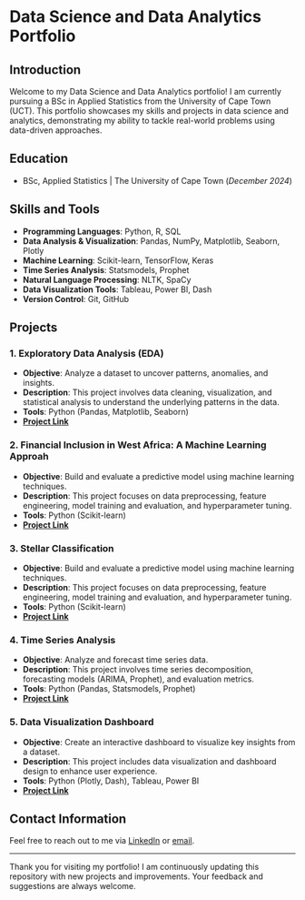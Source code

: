 # Data Science and Data Analytics Portfolio

## Introduction
Welcome to my Data Science and Data Analytics portfolio! I am currently pursuing a BSc in Applied Statistics from the University of Cape Town (UCT). This portfolio showcases my skills and projects in data science and analytics, demonstrating my ability to tackle real-world problems using data-driven approaches.

## Education
- BSc, Applied Statistics | The University of Cape Town (_December 2024_)

## Skills and Tools
- **Programming Languages**: Python, R, SQL
- **Data Analysis & Visualization**: Pandas, NumPy, Matplotlib, Seaborn, Plotly
- **Machine Learning**: Scikit-learn, TensorFlow, Keras
- **Time Series Analysis**: Statsmodels, Prophet
- **Natural Language Processing**: NLTK, SpaCy
- **Data Visualization Tools**: Tableau, Power BI, Dash
- **Version Control**: Git, GitHub

## Projects
### 1. Exploratory Data Analysis (EDA)
- **Objective**: Analyze a dataset to uncover patterns, anomalies, and insights.
- **Description**: This project involves data cleaning, visualization, and statistical analysis to understand the underlying patterns in the data.
- **Tools**: Python (Pandas, Matplotlib, Seaborn)
- **[Project Link](./EDA%20Project)**

### 2. Financial Inclusion in West Africa: A Machine Learning Approah
- **Objective**: Build and evaluate a predictive model using machine learning techniques.
- **Description**: This project focuses on data preprocessing, feature engineering, model training and evaluation, and hyperparameter tuning.
- **Tools**: Python (Scikit-learn)
- **[Project Link](#)**


### 3. Stellar Classification
- **Objective**: Build and evaluate a predictive model using machine learning techniques.
- **Description**: This project focuses on data preprocessing, feature engineering, model training and evaluation, and hyperparameter tuning.
- **Tools**: Python (Scikit-learn)
- **[Project Link](#)**
  
### 4. Time Series Analysis
- **Objective**: Analyze and forecast time series data.
- **Description**: This project involves time series decomposition, forecasting models (ARIMA, Prophet), and evaluation metrics.
- **Tools**: Python (Pandas, Statsmodels, Prophet)
- **[Project Link](#)**

### 5. Data Visualization Dashboard
- **Objective**: Create an interactive dashboard to visualize key insights from a dataset.
- **Description**: This project includes data visualization and dashboard design to enhance user experience.
- **Tools**: Python (Plotly, Dash), Tableau, Power BI
- **[Project Link](#)**


## Contact Information
Feel free to reach out to me via [LinkedIn](https://www.linkedin.com/in/sivuyiso-mvani) or [email](mailto:sivuyisomvani@gmail.com).



---

Thank you for visiting my portfolio! I am continuously updating this repository with new projects and improvements. Your feedback and suggestions are always welcome.

